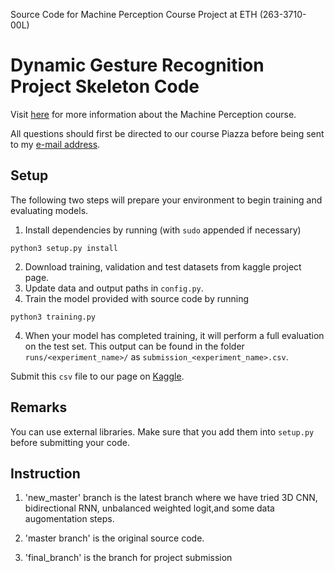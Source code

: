 Source Code for Machine Perception Course Project at ETH (263-3710-00L)

# Dynamic Gesture Recognition Project Skeleton Code
Visit [here](https://ait.ethz.ch/teaching/courses/2018-SS-Machine-Perception/) for more information about the Machine Perception course.

All questions should first be directed to our course Piazza before being sent to my [e-mail address](mailto:eaksan@inf.ethz.ch).

## Setup

The following two steps will prepare your environment to begin training and evaluating models.

1. Install dependencies by running (with `sudo` appended if necessary)
```
python3 setup.py install
```
2. Download training, validation and test datasets from kaggle project page.
3. Update data and output paths in `config.py`.
4. Train the model provided with source code by running 
```
python3 training.py
```
4. When your model has completed training, it will perform a full evaluation on the test set. This output can be found in the folder `runs/<experiment_name>/` as `submission_<experiment_name>.csv`.

Submit this `csv` file to our page on [Kaggle](https://www.kaggle.com/c/mp18-dynamic-gesture-recognition/submissions).

## Remarks
You can use external libraries. Make sure that you add them into `setup.py` before submitting your code.

## Instruction
1. 'new_master' branch is the latest branch where we have tried 3D CNN, bidirectional RNN, unbalanced weighted logit,and some data augomentation steps.

2. 'master branch' is the original source code.

3. 'final_branch' is the branch for project submission


